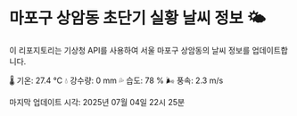 
# 마포구 상암동 초단기 실황 날씨 정보 🌤️

이 리포지토리는 기상청 API를 사용하여 서울 마포구 상암동의 날씨 정보를 업데이트합니다. 

🌡️ 기온: 27.4 ℃
💧 강수량: 0 mm
💦 습도: 78 %
🌬️ 풍속: 2.3 m/s

마지막 업데이트 시각: 2025년 07월 04일 22시 25분    
